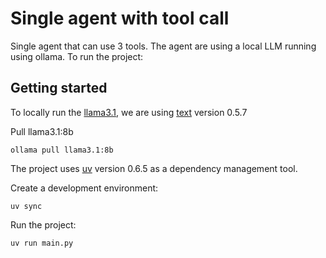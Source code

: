 # Single agent with tool call

Single agent that can use 3 tools. The agent are using a local LLM running using ollama.
To run the project:


## Getting started

To locally run the [llama3.1](https://ollama.com/library/llama3.1:8b), we are using [text](https://ollama.com/download/linux) version 0.5.7

Pull llama3.1:8b
```
ollama pull llama3.1:8b
```

The project uses [uv](https://docs.astral.sh/uv/) version 0.6.5 as a dependency management tool.

Create a development environment:
```
uv sync
```

Run the project:
```
uv run main.py
```